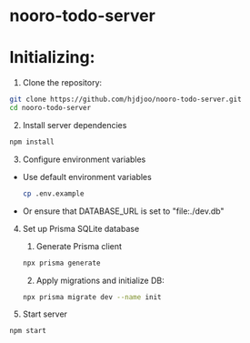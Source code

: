 # nooro-todo-server

# Initializing:

1. Clone the repository:

  ```bash
  git clone https://github.com/hjdjoo/nooro-todo-server.git
  cd nooro-todo-server
  ```

2. Install server dependencies

  ```bash
  npm install
  ```

3. Configure environment variables

  - Use default environment variables

    ```bash
    cp .env.example
    ```
  - Or ensure that DATABASE_URL is set to "file:./dev.db"

4. Set up Prisma SQLite database

    1. Generate Prisma client

      ```bash
      npx prisma generate
      ```
    2. Apply migrations and initialize DB:

      ```bash
      npx prisma migrate dev --name init
      ``` 

5. Start server

  ```bash
  npm start
  ```